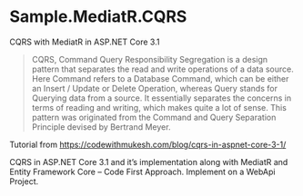 # Sample.MediatR.CQRS
CQRS with MediatR in ASP.NET Core 3.1

> CQRS, Command Query Responsibility Segregation is a design pattern that separates the read and write operations of a data source.
Here Command refers to a Database Command, which can be either an Insert / Update or Delete Operation, whereas Query stands for Querying data from a source.
It essentially separates the concerns in terms of reading and writing, which makes quite a lot of sense.
This pattern was originated from the Command and Query Separation Principle devised by Bertrand Meyer.

Tutorial from https://codewithmukesh.com/blog/cqrs-in-aspnet-core-3-1/

CQRS in ASP.NET Core 3.1 and it’s implementation along with MediatR and Entity Framework Core – Code First Approach.
Implement on a WebApi Project.

